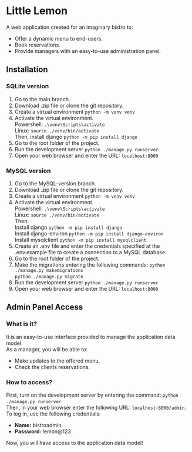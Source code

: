 # Little Lemon

A web application created for an imaginary bistro to:
- Offer a dynamic menu to end-users.
- Book reservations.
- Provide managers with an easy-to-use administration panel.

## Installation

### SQLite version
1. Go to the main branch.
2. Download .zip file or clone the git repository.
3. Create a virtual environment ```python -m venv venv```<br>
4. Activate the virtual environment.<br>
Powershell: ```.\venv\Scripts\activate```<br>
Linux: ```source ./venv/bin/activate```<br>
Then, install django ```python -m pip install django```
5. Go to the root folder of the project.
6. Run the development server ```python ./manage.py runserver```
7. Open your web browser and enter the URL: ```localhost:8000```

### MySQL version
1. Go to the MySQL-version branch.
1. Download .zip file or clone the git repository.
1. Create a virtual environment ```python -m venv venv```<br>
1. Activate the virtual environment.<br>
Powershell: ```.\venv\Scripts\activate```<br>
Linux: ```source ./venv/bin/activate```<br>
Then:<br>
Install django ```python -m pip install django```<br>
Install django-environ ```python -m pip install django-environ```<br>
Install mysqlclient ```python -m pip install mysqlclient```
1. Create an .env file and enter the credentials specified at the .env.example file to create a connection to a MySQL database.
1. Go to the root folder of the project.
1. Make the migrations entering the following commands: ```python ./manage.py makemigrations```<br>
```python ./manage.py migrate```
1. Run the development server ```python ./manage.py runserver```
1. Open your web browser and enter the URL: ```localhost:8000```

## Admin Panel Access
### What is it?
It is an easy-to-use interface provided to manage the application data model.<br>
As a manager, you will be able to:
- Make updates to the offered menu.
- Check the clients reservations.

### How to access?
First, turn on the development server by entering the command: ```python ./manage.py runserver```.<br>
Then, in your web browser enter the following URL: ```localhost:8000/admin```.<br>
To log in, use the following credentials:
- **Name:** bistroadmin
- **Password:** lemon@123<br>
<!-- -->
Now, you will have access to the application data model!